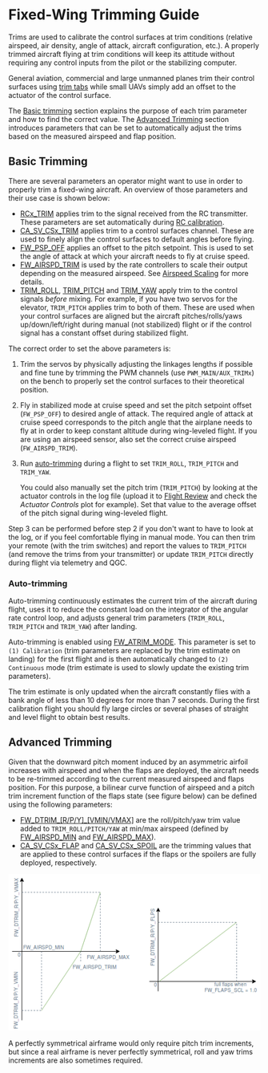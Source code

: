 # Fixed-Wing Trimming Guide

Trims are used to calibrate the control surfaces at trim conditions (relative airspeed, air density, angle of attack, aircraft configuration, etc.).
A properly trimmed aircraft flying at trim conditions will keep its attitude without requiring any control inputs from the pilot or the stabilizing computer.

General aviation, commercial and large unmanned planes trim their control surfaces using [trim tabs](https://en.wikipedia.org/wiki/Trim_tab) while small UAVs simply add an offset to the actuator of the control surface.

The [Basic trimming](#basic-trimming) section explains the purpose of each trim parameter and how to find the correct value.
The [Advanced Trimming](#advanced-trimming) section introduces parameters that can be set to automatically adjust the trims based on the measured airspeed and flap position.

## Basic Trimming

There are several parameters an operator might want to use in order to properly trim a fixed-wing aircraft.
An overview of those parameters and their use case is shown below:

- [RCx_TRIM](../advanced_config/parameter_reference.md#RC1_TRIM) applies trim to the signal received from the RC transmitter.
  These parameters are set automatically during [RC calibration](../config/radio.md).
- [CA_SV_CSx_TRIM](../advanced_config/parameter_reference.md#CA_SV_CS0_TRIM) applies trim to a control surfaces channel.
  These are used to finely align the control surfaces to default angles before flying.
- [FW_PSP_OFF](../advanced_config/parameter_reference.md#FW_PSP_OFF) applies an offset to the pitch setpoint.
  This is used to set the angle of attack at which your aircraft needs to fly at cruise speed.
- [FW_AIRSPD_TRIM](../advanced_config/parameter_reference.md#FW_AIRSPD_TRIM) is used by the rate controllers to scale their output depending on the measured airspeed.
  See [Airspeed Scaling](../flight_stack/controller_diagrams.md#airspeed-scaling) for more details.
- [TRIM_ROLL](../advanced_config/parameter_reference.md#TRIM_ROLL), [TRIM_PITCH](../advanced_config/parameter_reference.md#TRIM_PITCH) and [TRIM_YAW](../advanced_config/parameter_reference.md#TRIM_YAW) apply trim to the control signals _before_ mixing.
  For example, if you have two servos for the elevator, `TRIM_PITCH` applies trim to both of them.
  These are used when your control surfaces are aligned but the aircraft pitches/rolls/yaws up/down/left/right during manual (not stabilized) flight or if the control signal has a constant offset during stabilized flight.

The correct order to set the above parameters is:

1. Trim the servos by physically adjusting the linkages lengths if possible and fine tune by trimming the PWM channels (use `PWM_MAIN/AUX_TRIMx`) on the bench to properly set the control surfaces to their theoretical position.
1. Fly in stabilized mode at cruise speed and set the pitch setpoint offset (`FW_PSP_OFF`) to desired angle of attack.
   The required angle of attack at cruise speed corresponds to the pitch angle that the airplane needs to fly at in order to keep constant altitude during wing-leveled flight.
   If you are using an airspeed sensor, also set the correct cruise airspeed (`FW_AIRSPD_TRIM`).
1. Run [auto-trimming](#auto-trimming) during a flight to set `TRIM_ROLL`, `TRIM_PITCH` and `TRIM_YAW`.

   You could also manually set the pitch trim (`TRIM_PITCH`) by looking at the actuator controls in the log file (upload it to [Flight Review](https://logs.px4.io) and check the _Actuator Controls_ plot for example).
   Set that value to the average offset of the pitch signal during wing-leveled flight.

Step 3 can be performed before step 2 if you don't want to have to look at the log, or if you feel comfortable flying in manual mode.
You can then trim your remote (with the trim switches) and report the values to `TRIM_PITCH` (and remove the trims from your transmitter) or update `TRIM_PITCH` directly during flight via telemetry and QGC.

### Auto-trimming

<Badge type="warning" text="main (PX4 v1.15)" />

Auto-trimming continuously estimates the current trim of the aircraft during flight, uses it to reduce the constant load on the integrator of the angular rate control loop, and adjusts general trim parameters (`TRIM_ROLL`, `TRIM_PITCH` and `TRIM_YAW`) after landing.

Auto-trimming is enabled using [FW_ATRIM_MODE](../advanced_config/parameter_reference.md#FW_ATRIM_MODE).
This parameter is set to `(1) Calibration` (trim parameters are replaced by the trim estimate on landing) for the first flight and is then automatically changed to `(2) Continuous` mode (trim estimate is used to slowly update the existing trim parameters).

The trim estimate is only updated when the aircraft constantly flies with a bank angle of less than 10 degrees for more than 7 seconds.
During the first calibration flight you should fly large circles or several phases of straight and level flight to obtain best results.

## Advanced Trimming

Given that the downward pitch moment induced by an asymmetric airfoil increases with airspeed and when the flaps are deployed, the aircraft needs to be re-trimmed according to the current measured airspeed and flaps position.
For this purpose, a bilinear curve function of airspeed and a pitch trim increment function of the flaps state (see figure below) can be defined using the following parameters:

- [FW_DTRIM\_\[R/P/Y\]\_\[VMIN/VMAX\]](../advanced_config/parameter_reference.md#FW_DTRIM_R_VMIN) are the roll/pitch/yaw trim value added to `TRIM_ROLL/PITCH/YAW` at min/max airspeed (defined by [FW_AIRSPD_MIN](../advanced_config/parameter_reference.md#FW_AIRSPD_MIN) and [FW_AIRSPD_MAX](../advanced_config/parameter_reference.md#FW_AIRSPD_MAX)).
- [CA_SV_CSx_FLAP](../advanced_config/parameter_reference.md#CA_SV_CS0_FLAP) and [CA_SV_CSx_SPOIL](../advanced_config/parameter_reference.md#CA_SV_CS0_SPOIL) are the trimming values that are applied to these control surfaces if the flaps or the spoilers are fully deployed, respectively.

![Dtrim Curve](../../assets/config/fw/fixedwing_dtrim.png)

<!-- The drawing is on draw.io: https://drive.google.com/file/d/15AbscUF1kRdWMh8ONcCRu6QBwGbqVGfl/view?usp=sharing
Request access from dev team.  -->

A perfectly symmetrical airframe would only require pitch trim increments, but since a real airframe is never perfectly symmetrical, roll and yaw trims increments are also sometimes required.
